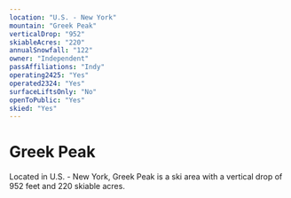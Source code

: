 ```yaml
---
location: "U.S. - New York"
mountain: "Greek Peak"
verticalDrop: "952"
skiableAcres: "220"
annualSnowfall: "122"
owner: "Independent"
passAffiliations: "Indy"
operating2425: "Yes"
operated2324: "Yes"
surfaceLiftsOnly: "No"
openToPublic: "Yes"
skied: "Yes"
---
```


# Greek Peak

Located in U.S. - New York, Greek Peak is a ski area with a vertical drop of 952 feet and 220 skiable acres.